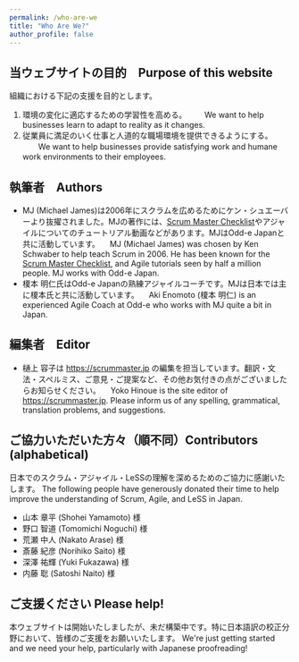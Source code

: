 ```yaml
---
permalink: /who-are-we
title: "Who Are We?"
author_profile: false
---
```


## 当ウェブサイトの目的　Purpose of this website

組織における下記の支援を目的とします。

1. 環境の変化に適応するための学習性を高める。
　　We want to help businesses learn to adapt to reality as it changes.
2. 従業員に満足のいく仕事と人道的な職場環境を提供できるようにする。
　　We want to help businesses provide satisfying work and humane work environments to their employees.

## 執筆者　Authors

* MJ (Michael James)は2006年にスクラムを広めるためにケン・シュエーバーより抜擢されました。MJの著作には、[Scrum Master Checklist](https://scrummasterchecklist.org)やアジャイルについてのチュートリアル動画などがあります。MJはOdd-e Japanと共に活動しています。
　MJ (Michael James) was chosen by Ken Schwaber to help teach Scrum in 2006. He has been known for the [Scrum Master Checklist](https://scrummasterchecklist.org), and Agile tutorials seen by half a million people.  MJ works with Odd-e Japan.
* 榎本 明仁氏はOdd-e Japanの熟練アジャイルコーチです。MJは日本では主に榎本氏と共に活動しています。
　Aki Enomoto (榎本 明仁) is an experienced Agile Coach at Odd-e who works with MJ quite a bit in Japan.

## 編集者　Editor

* 樋上 容子は https://scrummaster.jp の編集を担当しています。翻訳・文法・スペルミス、ご意見・ご提案など、その他お気付きの点がございましたらお知らせください。
　Yoko Hinoue is the site editor of https://scrummaster.jp.  Please inform us of any spelling, grammatical, translation problems, and suggestions.

## ご協力いただいた方々（順不同）Contributors (alphabetical)

日本でのスクラム・アジャイル・LeSSの理解を深めるためのご協力に感謝いたします。
The following people have generously donated their time to help improve the understanding of Scrum, Agile, and LeSS in Japan.

* 山本 章平 (Shohei Yamamoto) 様
* 野口 智道 (Tomomichi Noguchi) 様
* 荒瀬 中人 (Nakato Arase) 様
* 斎藤 紀彦 (Norihiko Saito) 様
* 深澤 祐輝 (Yuki Fukazawa) 様
* 内藤 聡 (Satoshi Naito) 様

## ご支援ください Please help!

本ウェブサイトは開始いたしましたが、未だ構築中です。特に日本語訳の校正分野において、皆様のご支援をお願いいたします。
We're just getting started and we need your help, particularly with Japanese proofreading!
